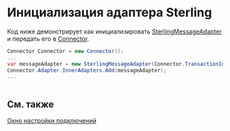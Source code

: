 # Инициализация адаптера Sterling

Код ниже демонстрирует как инициализировать [SterlingMessageAdapter](../api/StockSharp.Sterling.SterlingMessageAdapter.html) и передать его в [Connector](../api/StockSharp.Algo.Connector.html).

```cs
Connector Connector = new Connector();				
...				
var messageAdapter = new SterlingMessageAdapter(Connector.TransactionIdGenerator);
Connector.Adapter.InnerAdapters.Add(messageAdapter);
...	
							
```

## См. также

[Окно настройки подключений](API_UI_ConnectorWindow.md)
